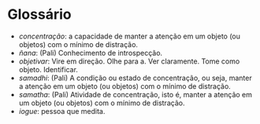 # Glossário

* _concentração_: a capacidade de manter a atenção em um objeto (ou objetos) com o mínimo de distração.
* _ñana_: (Pali) Conhecimento de introspecção.
* _objetivar_: Vire em direção. Olhe para a. Ver claramente. Tome como objeto. Identificar.
* _samadhi_: (Pali) A condição ou estado de concentração, ou seja, manter a atenção em um objeto (ou objetos) com o mínimo de distração.
* _samatha_: (Pali) Atividade de concentração, isto é, manter a atenção em um objeto (ou objetos) com o mínimo de distração.
* _iogue_: pessoa que medita.
